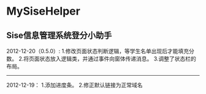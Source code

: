 MySiseHelper
============

Sise信息管理系统登分小助手
--------------------------
2012-12-20（0.5.0）: 
1.修改页面状态判断逻辑，等学生名单出现后才能填充分数。
2.将页面状态放入逻辑类，并通过事件向窗体传递消息。
3.调整了状态栏的布局。

--------------------------
2012-12-19：
1.添加进度条。
2.修正默认链接为正常域名